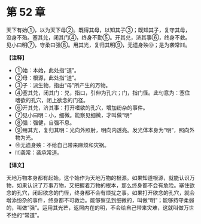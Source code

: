 # 第 52 章

天下有始①，以为天下母②。既得其母，以知其子③；既知其子，复守其母，没身不殆。塞其兑，闭其门④，终身不勤⑤。开其兑，济其事⑥，终身不救。见小曰明⑦，守柔曰强⑧。用其光，复归其明⑨，无遗身殃⑩；是为袭常⑾。

**【注释】**

- ①始：本始，此处指“道”。
- ②母：根源，此处指“道”。
- ③子：派生物，指由“母”所产生的万物。
- ④塞其兑，闭其门：兑，指口，引伸为孔穴；门，指门径。此句意为：塞住嗜欲的孔穴，闭上欲念的门径。
- ⑥开其兑，济其事：打开嗜欲的孔穴，增加纷杂的事件。
- ⑦见小曰明：小，细微。能察见细微，才叫做“明”
- ⑧强：强健，自强不息。
- ⑨用其光，复归其明：光向外照射，明向内透亮。发光体本身为“明”，照向外物为光。
- ⑩无遗身殃：不给自己带来麻烦和灾祸。
- ⑾袭常：袭承常道。

**【译文】**

天地万物本身都有起始，这个始作为天地万物的根源。如果知道根源，就能认识万物，如果认识了万事万物，又把握着万物的根本，那么终身都不会有危险。塞住欲念的孔穴，闭起欲念的门径，终身都不会有烦扰之事。如果打开欲念的孔穴，就会增添纷杂的事件，终身都不可救治。能够察见到细微的，叫做“明”；能够持守柔弱的，叫做“强”。运用其光芒，返照内在的明，不会给自己带来灾难，这就叫做万世不绝的“常道”。
